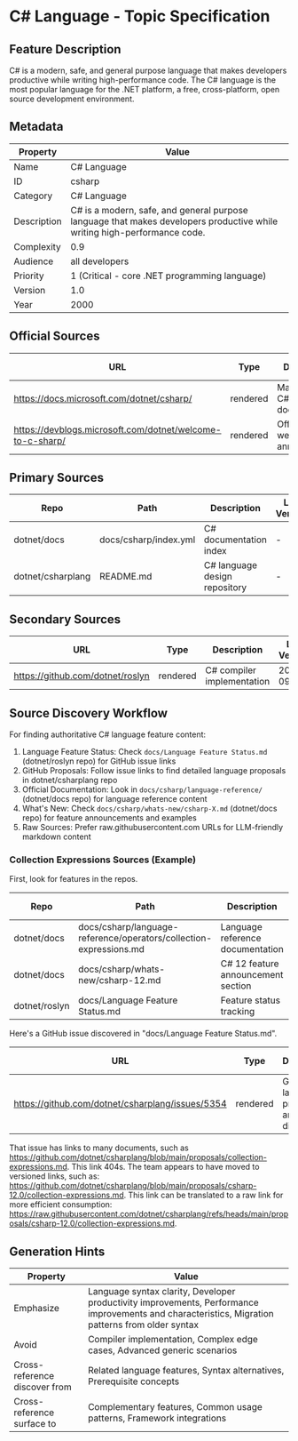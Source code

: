 # C# Language - Topic Specification

## Feature Description

C# is a modern, safe, and general purpose language that makes developers productive while writing high-performance code. The C# language is the most popular language for the .NET platform, a free, cross-platform, open source development environment.

## Metadata

| Property | Value |
| --- | --- |
| Name | C# Language |
| ID | csharp |
| Category | C# Language |
| Description | C# is a modern, safe, and general purpose language that makes developers productive while writing high-performance code. |
| Complexity | 0.9 |
| Audience | all developers |
| Priority | 1 (Critical - core .NET programming language) |
| Version | 1.0 |
| Year | 2000 |

## Official Sources

| URL | Type | Description | Last Verified |
| --- | --- | --- | --- |
| https://docs.microsoft.com/dotnet/csharp/ | rendered | Main official C# documentation | 2025-09-20 |
| https://devblogs.microsoft.com/dotnet/welcome-to-c-sharp/ | rendered | Official C# welcome announcement | 404 |

## Primary Sources

| Repo | Path | Description | Last Verified |
| --- | --- | --- | --- |
| dotnet/docs | docs/csharp/index.yml | C# documentation index | - |
| dotnet/csharplang | README.md | C# language design repository | - |

## Secondary Sources

| URL | Type | Description | Last Verified |
| --- | --- | --- | --- |
| https://github.com/dotnet/roslyn | rendered | C# compiler implementation | 2025-09-20 |

## Source Discovery Workflow

For finding authoritative C# language feature content:

1. Language Feature Status: Check `docs/Language Feature Status.md` (dotnet/roslyn repo) for GitHub issue links
2. GitHub Proposals: Follow issue links to find detailed language proposals in dotnet/csharplang repo
3. Official Documentation: Look in `docs/csharp/language-reference/` (dotnet/docs repo) for language reference content
4. What's New: Check `docs/csharp/whats-new/csharp-X.md` (dotnet/docs repo) for feature announcements and examples
5. Raw Sources: Prefer raw.githubusercontent.com URLs for LLM-friendly markdown content

### Collection Expressions Sources (Example)

First, look for features in the repos.

| Repo | Path | Description | Last Verified |
| --- | --- | --- | --- |
| dotnet/docs | docs/csharp/language-reference/operators/collection-expressions.md | Language reference documentation | - |
| dotnet/docs | docs/csharp/whats-new/csharp-12.md | C# 12 feature announcement section | - |
| dotnet/roslyn | docs/Language Feature Status.md | Feature status tracking | - |

Here's a GitHub issue discovered in "docs/Language Feature Status.md".

| URL | Type | Description | Last Verified |
| --- | --- | --- | --- |
| https://github.com/dotnet/csharplang/issues/5354 | rendered | GitHub language proposal and discussion | 2025-09-20 |

That issue has links to many documents, such as https://github.com/dotnet/csharplang/blob/main/proposals/collection-expressions.md. This link 404s. The team appears to have moved to versioned links, such as: https://github.com/dotnet/csharplang/blob/main/proposals/csharp-12.0/collection-expressions.md. This link can be translated to a raw link for more efficient consumption: https://raw.githubusercontent.com/dotnet/csharplang/refs/heads/main/proposals/csharp-12.0/collection-expressions.md.

## Generation Hints

| Property | Value |
| --- | --- |
| Emphasize | Language syntax clarity, Developer productivity improvements, Performance improvements and characteristics, Migration patterns from older syntax |
| Avoid | Compiler implementation, Complex edge cases, Advanced generic scenarios |
| Cross-reference discover from | Related language features, Syntax alternatives, Prerequisite concepts |
| Cross-reference surface to | Complementary features, Common usage patterns, Framework integrations |
